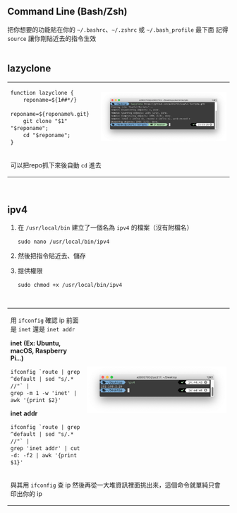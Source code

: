 Command Line (Bash/Zsh)
------
把你想要的功能貼在你的 `~/.bashrc`、`~/.zshrc` 或 `~/.bash_profile` 最下面
記得 `source` 讓你剛貼近去的指令生效
<br>
<br>
## lazyclone
<table>
<tr>
<td>
  
  ```shell
  function lazyclone {
      reponame=${1##*/}
      reponame=${reponame%.git}
      git clone "$1" "$reponame";
      cd "$reponame";
  }
  ```
</td>
<td>
<img src="/images/lazyclone.png"</img>
</td>
</tr>
<tr>
<td colspan="2">

  可以把repo抓下來後自動 `cd` 進去
</td>
</tr>
</table>

<br>

## ipv4
1. 在 `/usr/local/bin` 建立了一個名為 `ipv4` 的檔案（沒有附檔名）

    ```shell
    sudo nano /usr/local/bin/ipv4
    ```
2. 然後把指令貼近去、儲存
3. 提供權限

    ```shell
    sudo chmod +x /usr/local/bin/ipv4
    ```
<br>
<table>
<tr>
<td>
  
  用 `ifconfig` 確認 ip 前面是 `inet` 還是 `inet addr`
  
  **inet (Ex: Ubuntu, macOS, Raspberry Pi...)**
  ```shell
  ifconfig `route | grep ^default | sed "s/.* //"` |
  grep -m 1 -w 'inet' | awk '{print $2}'
  ```
  
  **inet addr**
  ```shell
  ifconfig `route | grep ^default | sed "s/.* //"` |
  grep 'inet addr' | cut -d: -f2 | awk '{print $1}'
  ```
</td>
<td>
<img src="/images/ipv4.png"</img>
</td>
</tr>
<tr>
<td colspan="2">

  與其用 `ifconfig` 查 ip 然後再從一大堆資訊裡面挑出來，這個命令就單純只會印出你的 ip
</td>
</tr>
</table>
